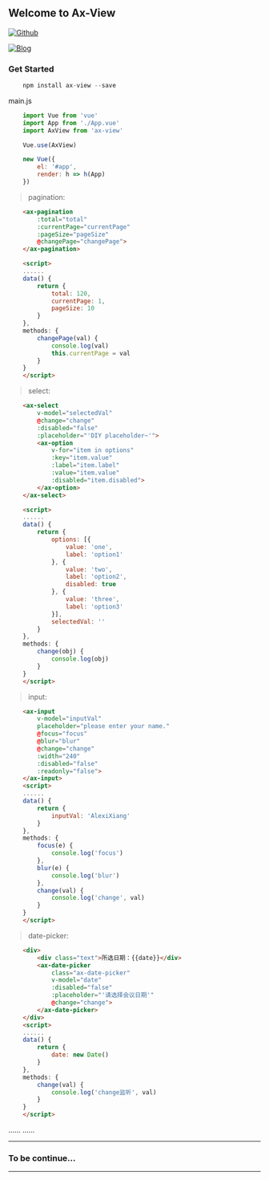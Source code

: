 ## Welcome to Ax-View
[![Github](https://img.shields.io/badge/GitHub-Follow-brightgreen.svg?longCache=true&style=popout-square)](https://github.com/Alexixyc)

[![Blog](https://img.shields.io/badge/Blog-AlexiXiang-brightgreen.svg?longCache=true&style=popout-square)](http://alexixyc.cn)

### Get Started
```js
    npm install ax-view --save
```

main.js
```js
    import Vue from 'vue'
    import App from './App.vue'
    import AxView from 'ax-view'

    Vue.use(AxView)

    new Vue({
        el: '#app',
        render: h => h(App)
    })
```

> pagination:
```html
    <ax-pagination
        :total="total"
        :currentPage="currentPage"
        :pageSize="pageSize"
        @changePage="changePage">
    </ax-pagination>

    <script>
    ......
    data() {
        return {
            total: 120,
            currentPage: 1,
            pageSize: 10
        }
    },
    methods: {
        changePage(val) {
            console.log(val)
            this.currentPage = val
        }
    }
    </script>
```

> select:
```html
    <ax-select
        v-model="selectedVal"
        @change="change"
        :disabled="false"
        :placeholder="'DIY placeholder~'">
        <ax-option
            v-for="item in options"
            :key="item.value"
            :label="item.label"
            :value="item.value"
            :disabled="item.disabled">
        </ax-option>
    </ax-select>

    <script>
    ......
    data() {
        return {
            options: [{
                value: 'one',
                label: 'option1'
            }, {
                value: 'two',
                label: 'option2',
                disabled: true
            }, {
                value: 'three',
                label: 'option3'
            }],
            selectedVal: ''
        }
    },
    methods: {
        change(obj) {
            console.log(obj)
        }
    }
    </script>
```

> input:
```html
    <ax-input
        v-model="inputVal"
        placeholder="please enter your name."
        @focus="focus"
        @blur="blur"
        @change="change"
        :width="240"
        :disabled="false"
        :readonly="false">
    </ax-input>
    <script>
    ......
    data() {
        return {
            inputVal: 'AlexiXiang'
        }
    },
    methods: {
        focus(e) {
            console.log('focus')
        },
        blur(e) {
            console.log('blur')
        },
        change(val) {
            console.log('change', val)
        }
    }
    </script>
```

> date-picker:
```html
    <div>
        <div class="text">所选日期：{{date}}</div>
        <ax-date-picker
            class="ax-date-picker"
            v-model="date"
            :disabled="false"
            :placeholder="'请选择会议日期'"
            @change="change">
        </ax-date-picker>
    </div>
    <script>
    ......
    data() {
        return {
            date: new Date()
        }
    },
    methods: {
        change(val) {
            console.log('change监听', val)
        }
    }
    </script>
```



......
......

----
### To be continue...
----
